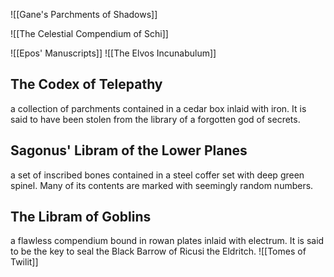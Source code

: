 ![[Gane's Parchments of Shadows]]

![[The Celestial Compendium of Schi]]

![[Epos' Manuscripts]]
![[The Elvos Incunabulum]]
## The Codex of Telepathy
a collection of parchments contained in a cedar box inlaid with iron. It is said to have been stolen from the library of a forgotten god of secrets.
## Sagonus' Libram of the Lower Planes
a set of inscribed bones contained in a steel coffer set with deep green spinel. Many of its contents are marked with seemingly random numbers.
## The Libram of Goblins
a flawless compendium bound in rowan plates inlaid with electrum. It is said to be the key to seal the Black Barrow of Ricusi the Eldritch.
![[Tomes of Twilit]]